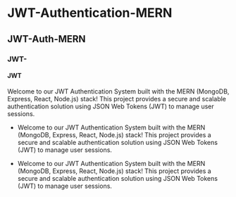 # JWT-Authentication-MERN
## JWT-Auth-MERN
### JWT-
#### JWT
Welcome to our JWT Authentication System built with the MERN (MongoDB, Express, React, Node.js) stack! This project provides a secure and scalable authentication solution using JSON Web Tokens (JWT) to manage user sessions.
- Welcome to our JWT Authentication System built with the MERN (MongoDB, Express, React, Node.js) stack! This project provides a secure and scalable authentication solution using JSON Web Tokens (JWT) to manage user sessions.
* Welcome to our JWT Authentication System built with the MERN (MongoDB, Express, React, Node.js) stack! This project provides a secure and scalable authentication solution using JSON Web Tokens (JWT) to manage user sessions.
